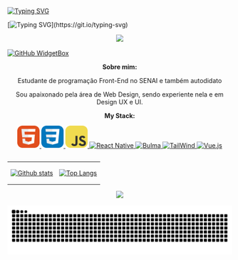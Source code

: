 [![Typing SVG](https://readme-typing-svg.demolab.com?font=Fira+Code&pause=1000&color=6793F7&width=435&lines=Hi%2C+everyone!+I'm+Pedro-h1-index.;Welcome+to+my+Github+profile!+)](https://git.io/typing-svg)
<p align=""></p>
<div align="">
 
[![Typing SVG](https://readme-typing-svg.herokuapp.com?font=Work+Sans&size=24&duration=2500&color=007bff&center=true&vCenter=true&width=500&lines=UX&UI+Designer;Web+Designer;Front-End+Dev;)](https://git.io/typing-svg)
</div>

<div align="center">
<img src="https://images-wixmp-ed30a86b8c4ca887773594c2.wixmp.com/f/e91d204f-498d-4db0-a481-0f1e1190ce5d/dawsnuc-3d5beba6-be0a-4079-a728-2d44d6d126bf.png?token=eyJ0eXAiOiJKV1QiLCJhbGciOiJIUzI1NiJ9.eyJzdWIiOiJ1cm46YXBwOjdlMGQxODg5ODIyNjQzNzNhNWYwZDQxNWVhMGQyNmUwIiwiaXNzIjoidXJuOmFwcDo3ZTBkMTg4OTgyMjY0MzczYTVmMGQ0MTVlYTBkMjZlMCIsIm9iaiI6W1t7InBhdGgiOiJcL2ZcL2U5MWQyMDRmLTQ5OGQtNGRiMC1hNDgxLTBmMWUxMTkwY2U1ZFwvZGF3c251Yy0zZDViZWJhNi1iZTBhLTQwNzktYTcyOC0yZDQ0ZDZkMTI2YmYucG5nIn1dXSwiYXVkIjpbInVybjpzZXJ2aWNlOmZpbGUuZG93bmxvYWQiXX0.2GVRt97QR5p9Cnge8EPAILP8yamCVVL6eccfJsCehnQ" width="300">
</div>


[![GitHub WidgetBox](https://github-widgetbox.vercel.app/api/profile?username=Lucas-index&data=followers,repositories,stars,commits&theme=viridescent)](https://github.com/Lucas-index)
<!-- <h3 align ="center"> <strong> Let`s Code.Build & FUN </strong> </h3>  -->

<div align="center">
<b align="">Sobre mim:</b>
<p align="">Estudante de programação Front-End no SENAI e também autodidato</p>
<p align=""></p>
<p align="">Sou apaixonado pela área de Web Design, sendo experiente nela e em Design UX e UI.</p>
 

<b> My Stack: </b>
<table>
  <a href="https://github.com/Lucas-index">
  <img src="https://raw.githubusercontent.com/tandpfun/skill-icons/65dea6c4eaca7da319e552c09f4cf5a9a8dab2c8/icons/HTML.svg" width="50" alt="HTML5">
  <img src="https://raw.githubusercontent.com/tandpfun/skill-icons/65dea6c4eaca7da319e552c09f4cf5a9a8dab2c8/icons/CSS.svg" width="50" alt="CSS3">
  <img src="https://raw.githubusercontent.com/tandpfun/skill-icons/65dea6c4eaca7da319e552c09f4cf5a9a8dab2c8/icons/JavaScript.svg" width="50" alt="JavaScript">
  <img src="https://upload.wikimedia.org/wikipedia/commons/thumb/a/a7/React-icon.svg/539px-React-icon.svg.png" width="50" alt="React Native">
  <img scr="https://iconlogovector.com/uploads/images/2024/10/lg-671f67a947eae-Bulma-CSS-Framework.webp" width="50" alt="Bulma">
  <img scr="https://www.drupal.org/files/project-images/screenshot_361.png" widht="50" alt="TailWind">
  <img scr="https://br.vuejs.org/images/logo.png" widht="50" alt="Vue.js">
</table>

<table align="center" width="100%" height="100%" >
   <tr>
     <td> 
  
![Github stats](https://github-readme-stats.vercel.app/api?username=Pedro-h-index&theme=radical&show_icons=true&count_private=true&hide=issues) </td>
     <td> [![Top Langs](https://github-readme-stats.vercel.app/api/top-langs/?username=Pedro-h1-index&theme=radical&layout=compact)](https://github.com/Pedro-h1-index) </td>
   </tr>
  </table>

  <div align="center">
  <a href = "mailto: contato@pedrohenriqueprand@gmail.com"><img src="https://img.shields.io/badge/-Gmail-%23333?style=for-the-badge&logo=gmail&logoColor=white" target="_blank"></a>
</div>

![Snake animation](https://github.com/Pleiterson/Pleiterson/blob/output/github-contribution-grid-snake.svg)

